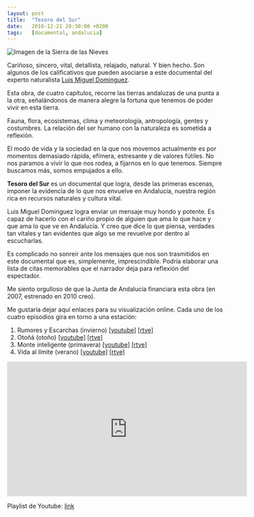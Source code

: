 ```yaml
---
layout: post
title:  "Tesoro del Sur"
date:   2016-12-21 20:30:00 +0200
tags:	[documental, andalucia]
---
```


![Imagen de la Sierra de las Nieves][sierra_nieves]

Cariñoso, sincero, vital, detallista, relajado, natural. Y bien hecho.
Son algunos de los calificativos que pueden asociarse a este documental
del experto naturalista [Luis Miguel Dominguez][luis_m_dominguez].

Esta obra, de cuatro capítulos, recorre las tierras andaluzas de una
punta a la otra, señalándonos de manera alegre la fortuna que tenemos
de poder vivir en esta tierra.

Fauna, flora, ecosistemas, clima y meteorología, antropología, gentes y
costumbres. La relación del ser humano con la naturaleza es sometida a
reflexión.

<!--more-->

El modo de vida y la sociedad en la que nos movemos actualmente es por momentos
demasiado rápida, efímera, estresante y de valores fútiles. No nos paramos a
vivir lo que nos rodea, a fijarnos en lo que tenemos. Siempre buscamos más,
somos empujados a ello.

**Tesoro del Sur** es un documental que logra, desde las primeras escenas,
imponer la evidencia de lo que nos envuelve en Andalucía, nuestra región rica
en recursos naturales y cultura vital.

Luis Miguel Dominguez logra enviar un mensaje muy hondo y potente. Es capaz
de hacerlo con el cariño propio de alguien que ama lo que hace y que ama lo
que ve en Andalucía. Y creo que dice lo que piensa, verdades tan vitales y
tan evidentes que algo se me revuelve por dentro al escucharlas.

Es complicado no sonreir ante los mensajes que nos son trasmitidos en este
documental que es, simplemente, imprescindible. Podría elaborar una lista
de citas memorables que el narrador deja para reflexión del espectador.

Me siento orgulloso de que la Junta de Andalucía financiara esta obra
(en 2007, estrenado en 2010 creo).

Me gustaría dejar aquí enlaces para su visualización online. Cada uno de los
cuatro episodios gira en torno a una estación:

1. Rumores y Escarchas (invierno) [[youtube]][ytb_ep1] [[rtve]][rtve_ep1]
2. Otoñá (otoño) [[youtube]][ytb_ep2] [[rtve]][rtve_ep2]
3. Monte inteligente (primavera) [[youtube]][ytb_ep3] [[rtve]][rtve_ep3]
4. Vida al límite (verano) [[youtube]][ytb_ep4] [[rtve]][rtve_ep4]

<center>
<iframe width="560" height="315"
	src="https://www.youtube-nocookie.com/embed/videoseries?list=PLl_fK7dUYicN_a9hRRY-coHMhHwBunomR"
	frameborder="0" allowfullscreen>
</iframe>
</center>

Playlist de Youtube:  [link][playlist]

[sierra_nieves]:	{{site.url}}/assets/vivac-torrecilla-horizonte.jpg
[luis_m_dominguez]:	https://es.wikipedia.org/wiki/Luis_Miguel_Dom%C3%ADnguez_Menc%C3%ADa
[playlist]:		https://www.youtube.com/playlist?list=PLl_fK7dUYicN_a9hRRY-coHMhHwBunomR
[ytb_ep1]:		https://youtu.be/tbp1ODo245g?list=PLl_fK7dUYicN_a9hRRY-coHMhHwBunomR
[rtve_ep1]:		http://rtve.es/v/3677164
[ytb_ep2]:		https://youtu.be/0tOMSiiCnY8?list=PLl_fK7dUYicN_a9hRRY-coHMhHwBunomR
[rtve_ep2]:		http://rtve.es/v/3675941
[ytb_ep3]:		https://youtu.be/EXbwl8S3AOI?list=PLl_fK7dUYicN_a9hRRY-coHMhHwBunomR
[rtve_ep3]:		http://rtve.es/v/3673288
[ytb_ep4]:		https://youtu.be/Y_AXv_xgrZ4?list=PLl_fK7dUYicN_a9hRRY-coHMhHwBunomR
[rtve_ep4]:		http://rtve.es/v/3674508
